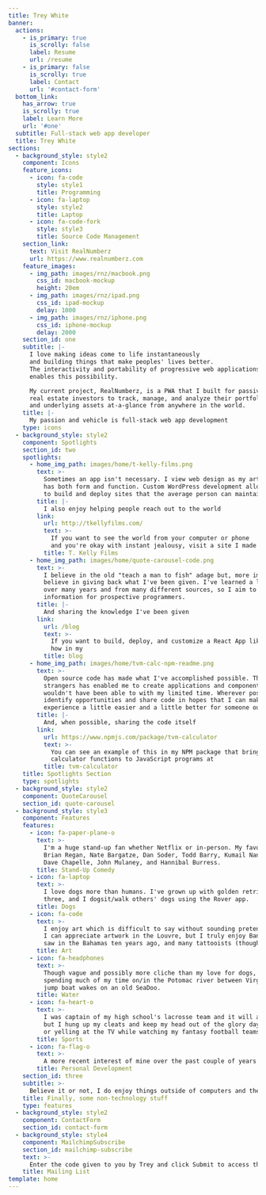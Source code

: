 ```yaml
---
title: Trey White
banner:
  actions:
    - is_primary: true
      is_scrolly: false
      label: Resume
      url: /resume
    - is_primary: false
      is_scrolly: true
      label: Contact
      url: '#contact-form'
  bottom_link:
    has_arrow: true
    is_scrolly: true
    label: Learn More
    url: '#one'
  subtitle: Full-stack web app developer
  title: Trey White
sections:
  - background_style: style2
    component: Icons
    feature_icons:
      - icon: fa-code
        style: style1
        title: Programming
      - icon: fa-laptop
        style: style2
        title: Laptop
      - icon: fa-code-fork
        style: style3
        title: Source Code Management
    section_link:
      text: Visit RealNumberz
      url: https://www.realnumberz.com
    feature_images:
      - img_path: images/rnz/macbook.png
        css_id: macbook-mockup
        height: 20em
      - img_path: images/rnz/ipad.png
        css_id: ipad-mockup
        delay: 1000
      - img_path: images/rnz/iphone.png
        css_id: iphone-mockup
        delay: 2000
    section_id: one
    subtitle: |-
      I love making ideas come to life instantaneously
      and building things that make peoples' lives better.
      The interactivity and portability of progressive web applications
      enables this possibility.

      My current project, RealNumberz, is a PWA that I built for passive
      real estate investors to track, manage, and analyze their portfolio
      and underlying assets at-a-glance from anywhere in the world.
    title: |-
      My passion and vehicle is full-stack web app development
    type: icons
  - background_style: style2
    component: Spotlights
    section_id: two
    spotlights:
      - home_img_path: images/home/t-kelly-films.png
        text: >-
          Sometimes an app isn't necessary. I view web design as my artform that
          has both form and function. Custom WordPress development allows me 
          to build and deploy sites that the average person can maintain.
        title: |-
          I also enjoy helping people reach out to the world
        link:
          url: http://tkellyfilms.com/
          text: >-
            If you want to see the world from your computer or phone
            and you're okay with instant jealousy, visit a site I made for a friend
          title: T. Kelly Films
      - home_img_path: images/home/quote-carousel-code.png
        text: >-
          I believe in the old "teach a man to fish" adage but, more importantly, I
          believe in giving back what I've been given. I've learned a lot
          over many years and from many different sources, so I aim to distill that
          information for prospective programmers.
        title: |-
          And sharing the knowledge I've been given
        link:
          url: /blog
          text: >-
            If you want to build, deploy, and customize a React App like this one, learn
            how in my
          title: blog
      - home_img_path: images/home/tvm-calc-npm-readme.png
        text: >-
          Open source code has made what I've accomplished possible. The work of complete
          strangers has enabled me to create applications and components that I, likely,
          wouldn't have been able to with my limited time. Wherever possible, I try to
          identify opportunities and share code in hopes that I can make the programming
          experience a little easier and a little better for someone out there.
        title: |-
          And, when possible, sharing the code itself
        link:
          url: https://www.npmjs.com/package/tvm-calculator
          text: >-
            You can see an example of this in my NPM package that brings financial
            calculator functions to JavaScript programs at
          title: tvm-calculator
    title: Spotlights Section
    type: spotlights
  - background_style: style2
    component: QuoteCarousel
    section_id: quote-carousel
  - background_style: style3
    component: Features
    features:
      - icon: fa-paper-plane-o
        text: >-
          I'm a huge stand-up fan whether Netflix or in-person. My favorite comedians are
          Brian Regan, Nate Bargatze, Dan Soder, Todd Barry, Kumail Nanjiani, Dimitri Martin,
          Dave Chapelle, John Mulaney, and Hannibal Burress. 
        title: Stand-Up Comedy
      - icon: fa-laptop
        text: >-
          I love dogs more than humans. I've grown up with golden retrievers. We currently have
          three, and I dogsit/walk others' dogs using the Rover app.
        title: Dogs
      - icon: fa-code
        text: >-
          I enjoy art which is difficult to say without sounding pretentious, so I'll clarify&#58;
          I can appreciate artwork in the Louvre, but I truly enjoy Banksy, some street artist I
          saw in the Bahamas ten years ago, and many tattooists (though I have none myself).
        title: Art
      - icon: fa-headphones
        text: >-
          Though vague and possibly more cliche than my love for dogs, I like the water. I grew up
          spending much of my time on/in the Potomac river between Virginia and Maryland trying to
          jump boat wakes on an old SeaDoo.
        title: Water
      - icon: fa-heart-o
        text: >-
          I was captain of my high school's lacrosse team and it will always be my first love...
          but I hung up my cleats and keep my head out of the glory days now by playing tennis
          or yelling at the TV while watching my fantasy football teams.
        title: Sports
      - icon: fa-flag-o
        text: >-
          A more recent interest of mine over the past couple of years has been focused personal development which has been fueled by Audible and Medium. I send chapter summaries and commentary in weekday emails which I plan to post for the public at some point.
        title: Personal Development
    section_id: three
    subtitle: >-
      Believe it or not, I do enjoy things outside of computers and the internet! 
    title: Finally, some non-technology stuff
    type: features
  - background_style: style2
    component: ContactForm
    section_id: contact-form
  - background_style: style4
    component: MailchimpSubscribe
    section_id: mailchimp-subscribe
    text: >-
      Enter the code given to you by Trey and click Submit to access the mailing list subscription.
    title: Mailing List
template: home
---
```


<!---
menus:
  main:
    title: Home
    weight: 1
-->
